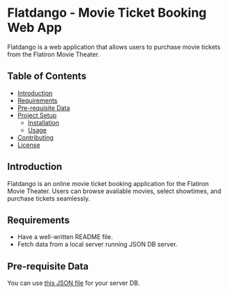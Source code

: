 # Flatdango - Movie Ticket Booking Web App

Flatdango is a web application that allows users to purchase movie tickets from the Flatiron Movie Theater.

## Table of Contents

- [Introduction](#introduction)
- [Requirements](#requirements)
- [Pre-requisite Data](#pre-requisite-data)
- [Project Setup](#project-setup)
  - [Installation](#installation)
  - [Usage](#usage)
- [Contributing](#contributing)
- [License](#license)

## Introduction

Flatdango is an online movie ticket booking application for the Flatiron Movie Theater. Users can browse available movies, select showtimes, and purchase tickets seamlessly.

## Requirements

- Have a well-written README file.
- Fetch data from a local server running JSON DB server.

## Pre-requisite Data

You can use [this JSON file](link_to_db.json) for your server DB.
